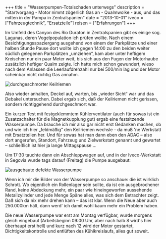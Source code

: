 +++
title 		= "Wasserpumpen-Totalschaden unterwegs"
description = "Startvorgang - Motor nimmt zögerlich Gas an - Qualmwolke - aus, und das mitten in der Pampa in Zentralspanien"
date 		= "2013-10-01"
iveco 		= ["Fahrzeugtechnik", "Ersatzteile"]
reisen      = ["Erfahrungen"]
+++

Im Umfeld des Canyon des Rio Duraton in Zentralspanien gibt es einige sog. Lagunas, deren Vogelpopulation ich prüfen wollte. Nach einem Besichtigungsspaziergang ausgehend von einem der Parkplätze und einer halben Stunde Pause dort wollte ich gegen 14:00 zu den beiden weiter südlich gelegenen Parkplätzen „umziehen“, kam aber unter heftigem Kreischen nur ein paar Meter weit, bis sich aus den Fugen der Motorhaube zusätzlich heftiger Qualm zeigte. Ich hatte mich schon gewundert, wieso nach dem Anlassen die Leerlaufdrehzahl nur bei 500/min lag und der Motor scheinbar nicht richtig Gas annahm.

![durchgeschmorter Keilriemen](/bilder/2013-10/OL130286.jpg)

Also wieder anhalten, Deckel auf, warten, bis „wieder Sicht“ war und das Debakel untersuchen. Dabei ergab sich, daß der Keilriemen nicht gerissen, sondern richtiggehend durchgeschmort war. <!--more-->

Ein kurzer Test mit festgeklemmtem Kühlerventilator (auch für sowas ist ein Zusatzschalter für die Magnetkupplung gut) ergab eine festsitzende Wasserpumpe. Da brauche ich mir also gar nicht erst Gedanken machen, ob und wie ich hier „feldmäßig“ den Keilriemen wechsle – da muß 'ne Werkstatt mit Ersatzteilen her. Und für sowas hat man dann eben den ADAC – also dort angerufen, Standort, Fahrzeug und Zielwerkstatt genannt und gewartet – schließlich ist hier ja lange Mittagspause … 

Um 17:30 tauchte dann ein Abschleppwagen auf, und in der Iveco-Werkstatt in Segovia wurde tags darauf (Freitag) die Pumpe ausgebaut:

![ausgebaute defekte Wasserpumpe](/bilder/2013-10/N7X1300307.jpg)

Wenn ich mir die Bilder von der Wasserpumpe so anschaue: die ist wirklich Schrott. Wo eigentlich ein Rollenlager sein sollte, da ist ein ausgebrochener Rand, keine Abdeckung mehr, ein paar wie hineingeworfen aussehende Metallzylinder und jede Menge Späne alles, was sich dem Betrachter zeigt. Daß sich da nix mehr drehen kann – das ist klar. Wenn die Neue aber auch 250.000km hält, dann werd' ich damit wohl kaum mehr ein Problem haben.

Die neue Wasserpumpe war erst am Montag verfügbar, wurde morgens gleich eingebaut (Arbeitsbeginn 09:00 Uhr, aber nach halb 8 wird's hier überhaupt erst hell) und kurz nach 12 wird der Motor gestartet, Dichtigkeitskontrolle und entlüften des Kühlkreislaufs, alles gut soweit.     
